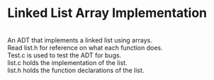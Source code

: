 # Linked List Array Implementation
<br />
An ADT that implements a linked list using arrays.<br />
Read list.h for reference on what each function does.<br />
Test.c is used to test the ADT for bugs.<br />
list.c holds the implementation of the list.<br />
list.h holds the function declarations of the list.<br />
